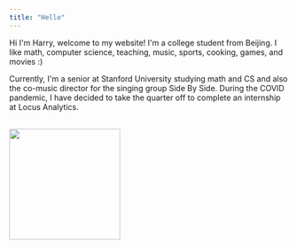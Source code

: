 ```yaml
---
title: "Hello"
---
```


Hi I'm Harry, welcome to my website! I'm a college student from Beijing. I like math, computer science, teaching, music, sports, cooking, games, and movies :)

Currently, I'm a senior at Stanford University studying math and CS and also the co-music director for the singing group Side By Side. During the COVID pandemic, I have decided to take the quarter off to complete an internship at Locus Analytics.

<br>
<img src="https://lh3.googleusercontent.com/0nIyYAQgwN6tI5CEAeGRd5JGTL7oj52FzeVyZqeEya8i0BsmVi0ImDAzg3cHDqGyQDLkX7qldLJ1fUh4Jx2OUCwSgIf9XODb82090BF0I5yfeesLO2IRjmeRvuHK2G6JhpyN7eb196gzfwoGepnJ8iFwBtKw5_9RgsyirmTM__8eUIDK6xd4du3KEuFpQ6HDa21kszoa0WJB6Qy5AREM9LTHMw85-nqnirSK9_ybq1F-x32MNPv117BAXKUNqBGkEIl_f11Lx4GBYSSU9xn5utUN24O4PhX6WCHL7LYZTBRJl1aaqHYLVBey7J3v0u6mf8TCOTKuIlyjLPS5jY797ZDVLrPP2BBhwyp-mg9h9bgPx0eaOtBbIIDuPWicaKEtylNGjujc2ro4wJZ94Vwm0keZTrN5d-k_WGlL9CXgsalBg8Jex4ZEThymD_M87CRbIw3sdXAXqEI4JEV7jCgwRiXfkUEP3vPlORVg8KeP0XHuxPTJAXY1pV5U-OJ-oDxGHJ79ag1i7LXmRkOueYxOmqvQgf_qBJs6r5wb62n-rozlcJd88tXIdFwBKknZ9cu21aIHoN1n3vMUK6Uz_1H4Jc6zE4snywvlt3QFX0ma-GkXI-fKhJ3H2FIRQ4E8nK2VOwp2PS3AK3hMCEqu5oBEyIp3exedHeX13WL3jfsqESbJQVBeW8tSUmzAW7UKYA=s328-no?authuser=0" width=200px>